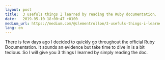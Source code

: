```yaml
---
layout: post
title:  3 usefuls things I learned by reading the Ruby documentation.
date:   2019-05-10 18:00:47 +0100
medium_url: https://medium.com/@clementrollon/3-usefuls-things-i-learned-by-reading-the-ruby-documentation-cb0348e26beb
lang: en
---
```


There is few days ago I decided to quickly go throughout the official Ruby Documentation. It sounds an evidence but take time to dive in is a bit tedious. So I will give you 3 things I learned by simply reading the doc.
